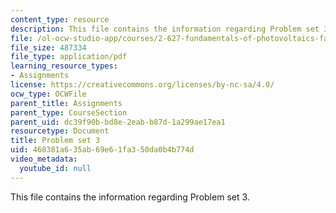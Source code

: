 ```yaml
---
content_type: resource
description: This file contains the information regarding Problem set 3.
file: /ol-ocw-studio-app/courses/2-627-fundamentals-of-photovoltaics-fall-2013/468381a635ab69e61fa350da0b4b774d_MIT2_627F13_pset3.pdf
file_size: 487334
file_type: application/pdf
learning_resource_types:
- Assignments
license: https://creativecommons.org/licenses/by-nc-sa/4.0/
ocw_type: OCWFile
parent_title: Assignments
parent_type: CourseSection
parent_uid: dc39f90b-bd8e-2eab-b87d-1a299ae17ea1
resourcetype: Document
title: Problem set 3
uid: 468381a6-35ab-69e6-1fa3-50da0b4b774d
video_metadata:
  youtube_id: null
---
```

This file contains the information regarding Problem set 3.